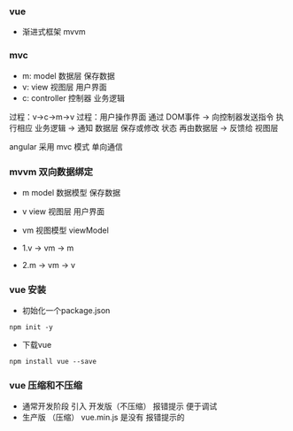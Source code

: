 ### vue
- 渐进式框架 mvvm

### mvc
- m: model 数据层 保存数据
- v: view 视图层 用户界面
- c: controller 控制器 业务逻辑

过程：v->c->m->v
过程：用户操作界面 通过 DOM事件 -> 向控制器发送指令 执行相应 业务逻辑 -> 通知 数据层 保存或修改 状态 再由数据层 -> 反馈给 视图层 

angular 采用 mvc 模式 单向通信

### mvvm 双向数据绑定
- m model 数据模型 保存数据
- v view 视图层 用户界面
- vm 视图模型 viewModel 

- 1.v -> vm -> m
- 2.m -> vm -> v

### vue 安装

- 初始化一个package.json

```
npm init -y
```
- 下载vue
```
npm install vue --save
```
### vue 压缩和不压缩
- 通常开发阶段 引入 开发版（不压缩） 报错提示 便于调试
- 生产版 （压缩） vue.min.js  是没有 报错提示的
